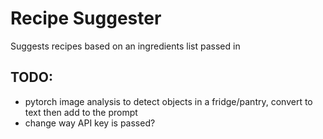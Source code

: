 # Recipe Suggester
Suggests recipes based on an ingredients list passed in

## TODO:
* pytorch image analysis to detect objects in a fridge/pantry, convert to text then add to the prompt
* change way API key is passed?
